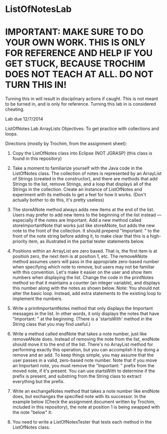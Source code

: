 ListOfNotesLab
==============
IMPORTANT: MAKE SURE TO DO YOUR OWN WORK. THIS IS ONLY FOR REFERENCE AND HELP IF YOU GET STUCK, BECAUSE TROCHIM DOES NOT TEACH AT ALL. DO NOT TURN THIS IN!
==============
Turning this in will result in disciplinary actions if caught. This is not meant to be turned in, and is only for reference. Turning this lab in is considered cheating.

Lab due 12/7/2014

ListOfNotes Lab
ArrayLists
Objectives: 
To get practice with collections and loops. 

Directions (mostly by Trochim, from the assignment sheet):

1.	Copy the ListOfNotes class into Eclipse (NOT JGRASP) (this class is found in this repository) 

2.	Take a moment to familiarize yourself with the Java code in the ListOfNotes class. The collection of notes is represented by an ArrayList of Strings (created in the constructor), and there are methods that add Strings to the list, remove Strings, and a loop that displays all of the Strings in the collection. Create an instance of ListOfNotes and experiment with its methods to get a feel for how it works. (Don't actually bother to do this, it's pretty useless)

3.	The storeANote method always adds new items at the end of the list. Users may prefer to add new items to the beginning of the list instead — especially if the notes are Important. Add a new method called storeImportantNote that works just like storeANote, but adds the new note to the front of the collection. It should prepend "Important: " to the front of the note string before adding it, to make clear that this is a high-priority item, as illustrated in the partial tester statements below. 

4.	Positions within an ArrayList are zero based. That is, the first item is at position zero, the next item is at position 1, etc. The removeANote method assumes users will pass in the appropriate zero-based number when specifying which note to remove, but users may not be familiar with this convention. Let's make it easier on the user and show item numbers when displaying the list. Change the code in the printNotes method so that it maintains a counter (an integer variable), and displays this number along with the notes as shown below. Note: You should not alter the basic loop. Instead, add extra statements to the existing loop to implement the numbers. 

5.	Write a printImportantNotes method that only displays the Important messages in the list. In other words, it only displays the notes that have "Important: " at the beginning. (There is a  'startsWith' method in the String class that you may find useful.) 

6. Write a method called endNote that takes a note number, just like removeANote does. Instead of removing the note from the list, endNote should move it to the end of the list. There's no ArrayList method for performing exactly this operation, but you can accomplish it by doing a remove and an add. To keep things simple, you may assume that the user passes in a valid, zero-based note number. Note that if you move an Important note, you must remove the "Important: " prefix from the moved note, if it's present. You can use startsWith to determine if the prefix is present, and substring from the String class to extract everything but the prefix.

7.	Write an exchangeNotes method that takes a note number like endNote does, but exchanges the specified note with its successor. In the example below (Check the assignment document written by Trochim, included in this repository), the note at position 1 is being swapped with the note "below" it: 

8. You need to write a ListOfNotesTester that tests each method in the ListOfNotes class.
